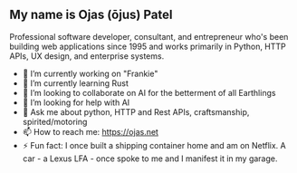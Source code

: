 ## My name is Ojas (ōjus) Patel

Professional software developer, consultant, and entrepreneur who's been building web applications since 1995 and works primarily in Python, HTTP APIs, UX design, and enterprise systems.

- 🔭 I’m currently working on "Frankie"
- 🌱 I’m currently learning Rust
- 👯 I’m looking to collaborate on AI for the betterment of all Earthlings
- 🤔 I’m looking for help with AI
- 💬 Ask me about python, HTTP and Rest APIs, craftsmanship, spirited/motoring
- 📫 How to reach me: <https://ojas.net>
- ⚡ Fun fact: I once built a shipping container home and am on Netflix. A car - a Lexus LFA - once spoke to me and I manifest it in my garage.
